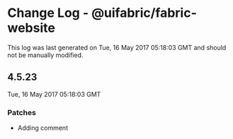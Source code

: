 # Change Log - @uifabric/fabric-website

This log was last generated on Tue, 16 May 2017 05:18:03 GMT and should not be manually modified.

## 4.5.23
Tue, 16 May 2017 05:18:03 GMT

### Patches

- Adding comment

